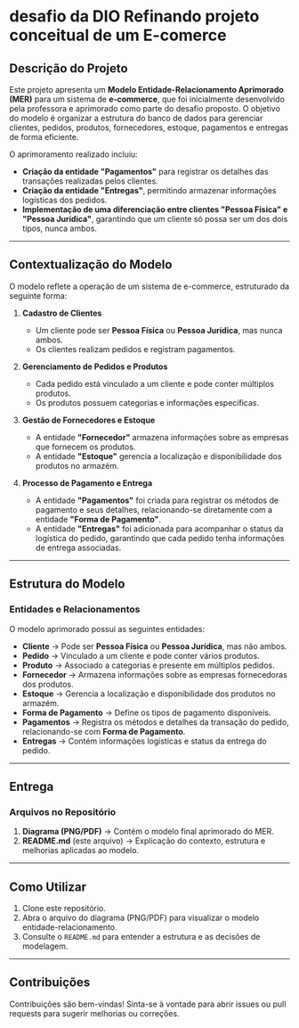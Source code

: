 # desafio da DIO Refinando projeto conceitual de um E-comerce

## **Descrição do Projeto**  
Este projeto apresenta um **Modelo Entidade-Relacionamento Aprimorado (MER)** para um sistema de **e-commerce**, que foi inicialmente desenvolvido pela professora e aprimorado como parte do desafio proposto. O objetivo do modelo é organizar a estrutura do banco de dados para gerenciar clientes, pedidos, produtos, fornecedores, estoque, pagamentos e entregas de forma eficiente.  

O aprimoramento realizado incluiu:  
- **Criação da entidade "Pagamentos"** para registrar os detalhes das transações realizadas pelos clientes.  
- **Criação da entidade "Entregas"**, permitindo armazenar informações logísticas dos pedidos.  
- **Implementação de uma diferenciação entre clientes "Pessoa Física" e "Pessoa Jurídica"**, garantindo que um cliente só possa ser um dos dois tipos, nunca ambos.  

---

## **Contextualização do Modelo**  

O modelo reflete a operação de um sistema de e-commerce, estruturado da seguinte forma:  

1. **Cadastro de Clientes**  
   - Um cliente pode ser **Pessoa Física** ou **Pessoa Jurídica**, mas nunca ambos.  
   - Os clientes realizam pedidos e registram pagamentos.  

2. **Gerenciamento de Pedidos e Produtos**  
   - Cada pedido está vinculado a um cliente e pode conter múltiplos produtos.  
   - Os produtos possuem categorias e informações específicas.  

3. **Gestão de Fornecedores e Estoque**  
   - A entidade **"Fornecedor"** armazena informações sobre as empresas que fornecem os produtos.  
   - A entidade **"Estoque"** gerencia a localização e disponibilidade dos produtos no armazém.  

4. **Processo de Pagamento e Entrega**  
   - A entidade **"Pagamentos"** foi criada para registrar os métodos de pagamento e seus detalhes, relacionando-se diretamente com a entidade **"Forma de Pagamento"**.  
   - A entidade **"Entregas"** foi adicionada para acompanhar o status da logística do pedido, garantindo que cada pedido tenha informações de entrega associadas.  

---

## **Estrutura do Modelo**  

### **Entidades e Relacionamentos**  
O modelo aprimorado possui as seguintes entidades:  

- **Cliente** → Pode ser **Pessoa Física** ou **Pessoa Jurídica**, mas não ambos.  
- **Pedido** → Vinculado a um cliente e pode conter vários produtos.  
- **Produto** → Associado a categorias e presente em múltiplos pedidos.  
- **Fornecedor** → Armazena informações sobre as empresas fornecedoras dos produtos.  
- **Estoque** → Gerencia a localização e disponibilidade dos produtos no armazém.  
- **Forma de Pagamento** → Define os tipos de pagamento disponíveis.  
- **Pagamentos** → Registra os métodos e detalhes da transação do pedido, relacionando-se com **Forma de Pagamento**.  
- **Entregas** → Contém informações logísticas e status da entrega do pedido.  

---

## **Entrega**  

### **Arquivos no Repositório**  
1. **Diagrama (PNG/PDF)** → Contém o modelo final aprimorado do MER.  
2. **README.md** (este arquivo) → Explicação do contexto, estrutura e melhorias aplicadas ao modelo.  

---

## **Como Utilizar**  

1. Clone este repositório.  
2. Abra o arquivo do diagrama (PNG/PDF) para visualizar o modelo entidade-relacionamento.  
3. Consulte o `README.md` para entender a estrutura e as decisões de modelagem.  

---

## **Contribuições**  

Contribuições são bem-vindas! Sinta-se à vontade para abrir issues ou pull requests para sugerir melhorias ou correções.  
